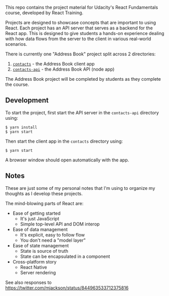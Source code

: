 This repo contains the project material for Udacity's React Fundamentals course, developed by React Training.

Projects are designed to showcase concepts that are important to using React. Each project has an API server that serves as a backend for the React app. This is designed to give students a hands-on experience dealing with how data flows from the server to the client in various real-world scenarios.

There is currently one "Address Book" project split across 2 directories:

  1. [`contacts`](contacts) - the Address Book client app
  2. [`contacts-api`](contacts-api) - the Address Book API (node app)

The Address Book project will be completed by students as they complete the course.

## Development

To start the project, first start the API server in the `contacts-api` directory using:

    $ yarn install
    $ yarn start

Then start the client app in the `contacts` directory using:

    $ yarn start

A browser window should open automatically with the app.

## Notes

These are just some of my personal notes that I'm using to organize my thoughts as I develop these projects.

The mind-blowing parts of React are:

- Ease of getting started
  - It's just JavaScript
  - Simple top-level API and DOM interop
- Ease of data management
  - It's explicit, easy to follow flow
  - You don't need a "model layer"
- Ease of state management
  - State is source of truth
  - State can be encapsulated in a component
- Cross-platform story
  - React Native
  - Server rendering

See also responses to https://twitter.com/mjackson/status/844963533712375816
